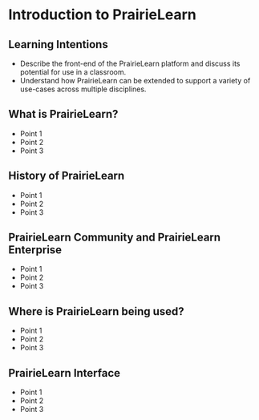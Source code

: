 # Introduction to PrairieLearn

## Learning Intentions

- Describe the front-end of the PrairieLearn platform and discuss its potential for use in a classroom.
- Understand how PrairieLearn can be extended to support a variety of use-cases across multiple disciplines.

## What is PrairieLearn?

- Point 1
- Point 2
- Point 3

## History of PrairieLearn

- Point 1
- Point 2
- Point 3

## PrairieLearn Community and PrairieLearn Enterprise

- Point 1
- Point 2
- Point 3

## Where is PrairieLearn being used?

- Point 1
- Point 2
- Point 3

## PrairieLearn Interface

- Point 1
- Point 2
- Point 3
